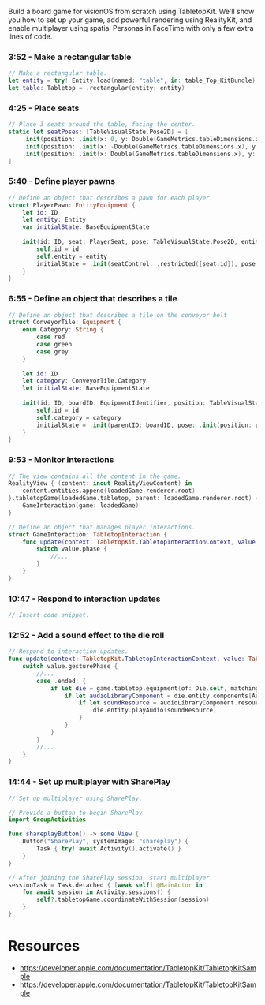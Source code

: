 Build a board game for visionOS from scratch using TabletopKit. We'll show you how to set up your game, add powerful rendering using RealityKit, and enable multiplayer using spatial Personas in FaceTime with only a few extra lines of code.

### 3:52 - Make a rectangular table
```swift
// Make a rectangular table.
let entity = try! Entity.load(named: "table", in: table_Top_KitBundle)
let table: Tabletop = .rectangular(entity: entity)
```

### 4:25 - Place seats
```swift
// Place 3 seats around the table, facing the center.
static let seatPoses: [TableVisualState.Pose2D] = [
    .init(position: .init(x: 0, y: Double(GameMetrics.tableDimensions.z)), rotation: .degrees(0)),
    .init(position: .init(x: -Double(GameMetrics.tableDimensions.x), y: 0), rotation: .degrees(-90)),
    .init(position: .init(x: Double(GameMetrics.tableDimensions.x), y: 0), rotation: .degrees(90))
]
```

### 5:40 - Define player pawns
```swift
// Define an object that describes a pawn for each player.
struct PlayerPawn: EntityEquipment {
    let id: ID
    let entity: Entity
    var initialState: BaseEquipmentState
    
    init(id: ID, seat: PlayerSeat, pose: TableVisualState.Pose2D, entity: Entity) {
        self.id = id
        self.entity = entity
        initialState = .init(seatControl: .restricted([seat.id]), pose: pose, entity: entity)
    }
}
```

### 6:55 - Define an object that describes a tile
```swift
// Define an object that describes a tile on the conveyor belt
struct ConveyorTile: Equipment {
    enum Category: String {
        case red
        case green
        case grey
    }
    
    let id: ID
    let category: ConveyorTile.Category
    let initialState: BaseEquipmentState
    
    init(id: ID, boardID: EquipmentIdentifier, position: TableVisualState.Point2D, category: ConveyorTile.Category) {
        self.id = id
        self.category = category
        initialState = .init(parentID: boardID, pose: .init(position: position, rotation: .init()), boundingBox: .init(center: .zero, size: .init(x: 0.06, y: 0, z: 0.06)))
    }
}
```

### 9:53 - Monitor interactions
```swift
// The view contains all the content in the game.
RealityView { (content: inout RealityViewContent) in
    content.entities.append(loadedGame.renderer.root)
}.tabletopGame(loadedGame.tabletop, parent: loadedGame.renderer.root) { _ in
    GameInteraction(game: loadedGame)
}

// Define an object that manages player interactions.
struct GameInteraction: TabletopInteraction {
    func update(context: TabletopKit.TabletopInteractionContext, value: TabletopKit.TabletopInteractionValue) {
        switch value.phase {
            //...
        }
    }
}
```

### 10:47 - Respond to interaction updates
```swift
// Insert code snippet.
```

### 12:52 - Add a sound effect to the die roll
```swift
// Respond to interaction updates.
func update(context: TabletopKit.TabletopInteractionContext, value: TabletopKit.TabletopInteractionValue) {
    switch value.gesturePhase {
        //...
        case .ended: {
            if let die = game.tabletop.equipment(of: Die.self, matching: value.startingEquipmentID) {
                if let audioLibraryComponent = die.entity.components[AudioLibraryComponent.self] {
                    if let soundResource = audioLibraryComponent.resources["dieSoundShort.mp3"] {
                        die.entity.playAudio(soundResource)
                    }
                }
            }
        }
        //...
    }
}
```

### 14:44 - Set up multiplayer with SharePlay
```swift
// Set up multiplayer using SharePlay.

// Provide a button to begin SharePlay.
import GroupActivities

func shareplayButton() -> some View {
    Button("SharePlay", systemImage: "shareplay") {
        Task { try! await Activity().activate() }
    }
}

// After joining the SharePlay session, start multiplayer.
sessionTask = Task.detached { [weak self] @MainActor in
    for await session in Activity.sessions() {
        self?.tabletopGame.coordinateWithSession(session)
    }
}
```
# Resources
* https://developer.apple.com/documentation/TabletopKit/TabletopKitSample
* https://developer.apple.com/documentation/TabletopKit/TabletopKitSample
